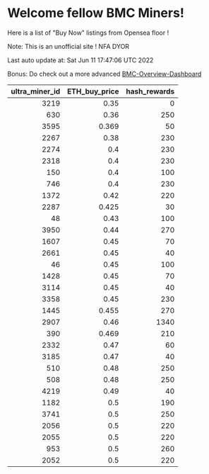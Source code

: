# Welcome fellow BMC Miners!
Here is a list of "Buy Now" listings from Opensea floor !

Note: This is an unofficial site ! NFA DYOR

Last auto update at: Sat Jun 11 17:47:06 UTC 2022

Bonus: Do check out a more advanced [BMC-Overview-Dashboard](https://dune.com/defifunk/BMC-Overview-Dashboard)


|   ultra_miner_id |   ETH_buy_price |   hash_rewards |
|-----------------:|----------------:|---------------:|
|             3219 |           0.35  |              0 |
|              630 |           0.36  |            250 |
|             3595 |           0.369 |             50 |
|             2267 |           0.38  |            230 |
|             2274 |           0.4   |            230 |
|             2318 |           0.4   |            230 |
|              150 |           0.4   |            100 |
|              746 |           0.4   |            230 |
|             1372 |           0.42  |            220 |
|             2287 |           0.425 |             30 |
|               48 |           0.43  |            100 |
|             3950 |           0.44  |            270 |
|             1607 |           0.45  |             70 |
|             2661 |           0.45  |             40 |
|               46 |           0.45  |            100 |
|             1428 |           0.45  |             70 |
|             3114 |           0.45  |             40 |
|             3358 |           0.45  |            230 |
|             1445 |           0.455 |            270 |
|             2907 |           0.46  |           1340 |
|              390 |           0.469 |            210 |
|             2332 |           0.47  |             60 |
|             3185 |           0.47  |             40 |
|              510 |           0.48  |            250 |
|              508 |           0.48  |            250 |
|             4219 |           0.49  |             40 |
|             1182 |           0.5   |            190 |
|             3741 |           0.5   |            250 |
|             2056 |           0.5   |            220 |
|             2055 |           0.5   |            220 |
|              953 |           0.5   |            260 |
|             2052 |           0.5   |            220 |